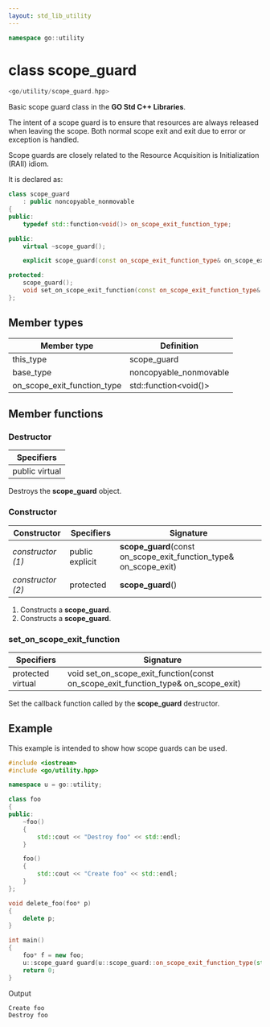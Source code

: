 ```yaml
---
layout: std_lib_utility
---
```


```c++
namespace go::utility
```

# class scope_guard

```c++
<go/utility/scope_guard.hpp>
```

Basic scope guard class in the **GO Std C++ Libraries**.

The intent of a scope guard is to ensure that resources are always released when leaving
the scope. Both normal scope exit and exit due to error or exception is handled.

Scope guards are closely related to the Resource Acquisition is Initialization (RAII)
idiom.

It is declared as:

```c++
class scope_guard
    : public noncopyable_nonmovable
{
public:
    typedef std::function<void()> on_scope_exit_function_type;

public:
    virtual ~scope_guard();

    explicit scope_guard(const on_scope_exit_function_type& on_scope_exit);

protected:
    scope_guard();
    void set_on_scope_exit_function(const on_scope_exit_function_type& on_scope_exit);
};
```

## Member types

Member type | Definition
-|-
this_type | scope_guard
base_type | noncopyable_nonmovable
on_scope_exit_function_type | std\::function\<void()>

## Member functions

### Destructor

Specifiers |
-|
public virtual |

Destroys the **scope_guard** object.

### Constructor

Constructor | Specifiers | Signature
-|-|-
*constructor (1)* | public explicit | **scope_guard**(const on_scope_exit_function_type& on_scope_exit)
*constructor (2)* | protected | **scope_guard**()

1. Constructs a **scope_guard**.
2. Constructs a **scope_guard**.

### set_on_scope_exit_function

Specifiers | Signature
-|-
protected virtual | void set_on_scope_exit_function(const on_scope_exit_function_type& on_scope_exit)

Set the callback function called by the **scope_guard** destructor.

## Example

This example is intended to show how scope guards can be used.

```c++
#include <iostream>
#include <go/utility.hpp>

namespace u = go::utility;

class foo
{
public:
    ~foo()
    {
        std::cout << "Destroy foo" << std::endl;
    }

    foo()
    {
        std::cout << "Create foo" << std::endl;
    }
};

void delete_foo(foo* p)
{
    delete p;
}

int main()
{
    foo* f = new foo;
    u::scope_guard guard(u::scope_guard::on_scope_exit_function_type(std::bind(&delete_foo, f)));
    return 0;
}
```

Output

```
Create foo
Destroy foo
```
